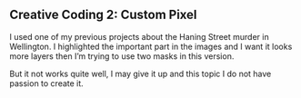 ## Creative Coding 2: Custom Pixel


I used one of my previous projects about the Haning Street murder in Wellington. I highlighted the important part in the images and I want it looks more layers then I’m trying to use two masks in this version. 

But it not works quite well, I may give it up and this topic I do not have passion to create it.
